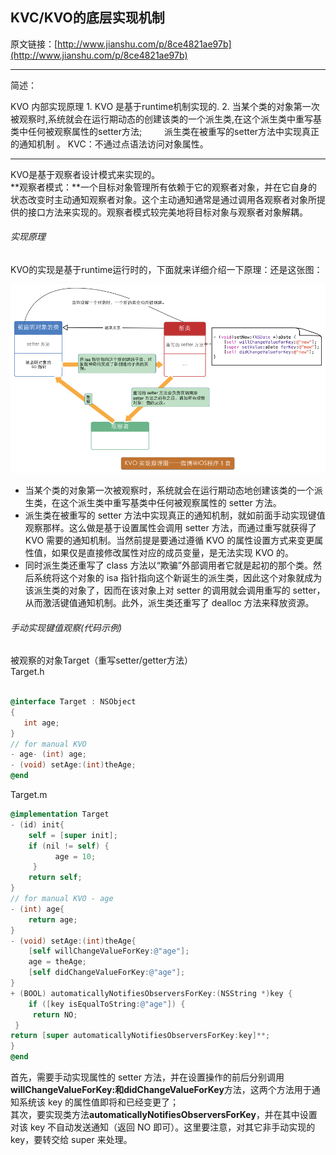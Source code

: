 ## KVC/KVO的底层实现机制

原文链接：[http://www.jianshu.com/p/8ce4821ae97b](http://www.jianshu.com/p/8ce4821ae97b)

---
简述：
> 
KVO 内部实现原理
    1. KVO 是基于runtime机制实现的.
    2. 当某个类的对象第一次被观察时,系统就会在运行期动态的创建该类的一个派生类,在这个派生类中重写基类中任何被观察属性的setter方法; 
　　    派生类在被重写的setter方法中实现真正的通知机制 。
KVC：不通过点语法访问对象属性。

---

KVO是基于观察者设计模式来实现的。  
**观察者模式：**一个目标对象管理所有依赖于它的观察者对象，并在它自身的状态改变时主动通知观察者对象。这个主动通知通常是通过调用各观察者对象所提供的接口方法来实现的。观察者模式较完美地将目标对象与观察者对象解耦。

###### 实现原理

KVO的实现是基于runtime运行时的，下面就来详细介绍一下原理：还是这张图：  

![](/assets/ios-KVO原理.png)

* 当某个类的对象第一次被观察时，系统就会在运行期动态地创建该类的一个派生类，在这个派生类中重写基类中任何被观察属性的 setter 方法。
* 派生类在被重写的 setter 方法中实现真正的通知机制，就如前面手动实现键值观察那样。这么做是基于设置属性会调用 setter 方法，而通过重写就获得了 KVO 需要的通知机制。当然前提是要通过遵循 KVO 的属性设置方式来变更属性值，如果仅是直接修改属性对应的成员变量，是无法实现 KVO 的。
* 同时派生类还重写了 class 方法以“欺骗”外部调用者它就是起初的那个类。然后系统将这个对象的 isa 指针指向这个新诞生的派生类，因此这个对象就成为该派生类的对象了，因而在该对象上对 setter 的调用就会调用重写的 setter，从而激活键值通知机制。此外，派生类还重写了 dealloc 方法来释放资源。





###### 手动实现键值观察\(代码示例\)

被观察的对象Target（重写setter/getter方法）  
Target.h

```objectivec 

@interface Target : NSObject
{
   int age;
}
// for manual KVO 
- age- (int) age;
- (void) setAge:(int)theAge;
@end

```

Target.m

```objectivec
@implementation Target
- (id) init{ 
    self = [super init]; 
    if (nil != self) { 
          age = 10; 
     } 
    return self;
}
// for manual KVO - age
- (int) age{
    return age;
}
- (void) setAge:(int)theAge{ 
    [self willChangeValueForKey:@"age"];
    age = theAge; 
    [self didChangeValueForKey:@"age"];
}
+ (BOOL) automaticallyNotifiesObserversForKey:(NSString *)key { 
    if ([key isEqualToString:@"age"]) {
     return NO;
 } 
return [super automaticallyNotifiesObserversForKey:key]**;
}
@end

```

首先，需要手动实现属性的 setter 方法，并在设置操作的前后分别调用**willChangeValueForKey:**和**didChangeValueForKey**方法，这两个方法用于通知系统该 key 的属性值即将和已经变更了；  
其次，要实现类方法**automaticallyNotifiesObserversForKey**，并在其中设置对该 key 不自动发送通知（返回 NO 即可）。这里要注意，对其它非手动实现的 key，要转交给 super 来处理。




